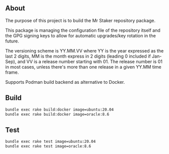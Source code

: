 ## About

The purpose of this project is to build the Mr Staker repository package.

This package is managing the configuration file of the repository itself and the GPG signing keys to allow for automatic upgrades/key rotation in the future.

The versioning scheme is YY.MM.VV where YY is the year expressed as the last 2 digits, MM is the month express in 2 digits (leading 0 included if Jan-Sep), and VV is a release number starting with 01. The release number is 01 in most cases, unless there's more than one release in a given YY.MM time frame.

Supports Podman build backend as alternative to Docker.

## Build

```bash
bundle exec rake build:docker image=ubuntu:20.04
bundle exec rake build:docker image=oracle:8.6
```

## Test

```bash
bundle exec rake test image=ubuntu:20.04
bundle exec rake test image=oracle:8.6
```
